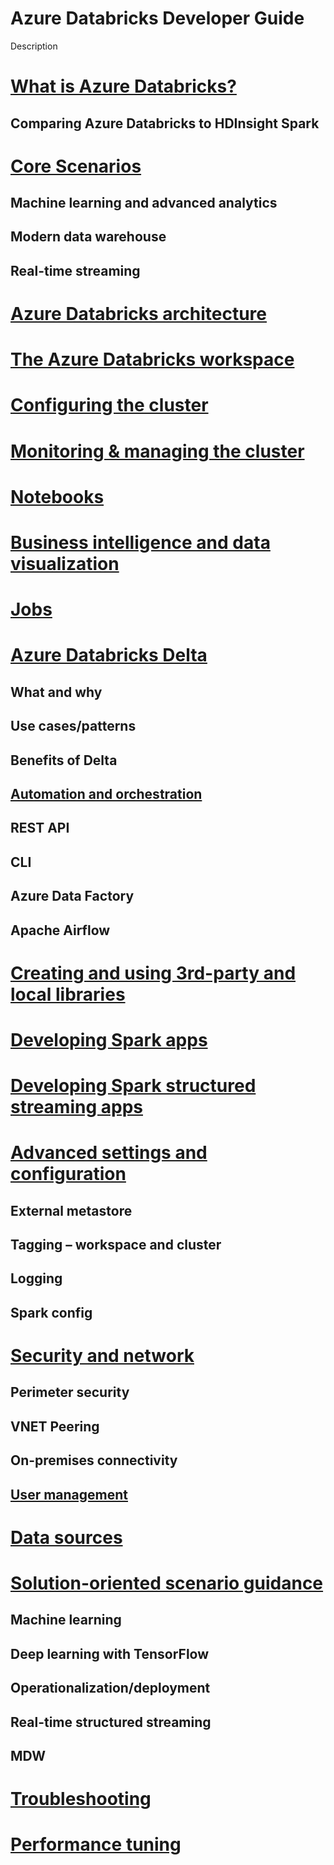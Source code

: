 # Azure Databricks Developer Guide

Description

# [What is Azure Databricks?](./overview/README.md)

## Comparing Azure Databricks to HDInsight Spark

# [Core Scenarios](./core-scenarios/README.md)

## Machine learning and advanced analytics

## Modern data warehouse

## Real-time streaming

# [Azure Databricks architecture](./architecture/README.md)

# [The Azure Databricks workspace](./workspace/README.md)

# [Configuring the cluster](./configuration/README.md)

# [Monitoring & managing the cluster](./monitoring-managing/README.md)

# [Notebooks](./notebooks/README.md)

# [Business intelligence and data visualization](./business-intelligence-datavis/README.md)

# [Jobs](./jobs/README.md)

# [Azure Databricks Delta](./delta/README.md)

## What and why

## Use cases/patterns

## Benefits of Delta

## [Automation and orchestration](./automation-orchestration/README.md)

## REST API

## CLI

## Azure Data Factory

## Apache Airflow

# [Creating and using 3rd-party and local libraries](./libraries/README.md)

# [Developing Spark apps](./spark-apps/README.md)

# [Developing Spark structured streaming apps](./structured-streaming/README.md)

# [Advanced settings and configuration](./advanced-settings-config/README.md)

## External metastore

## Tagging – workspace and cluster

## Logging

## Spark config

# [Security and network](./security-network/README.md)

## Perimeter security

## VNET Peering

## On-premises connectivity

## [User management](./user-management/README.md)

# [Data sources](./data-sources/README.md)

# [Solution-oriented scenario guidance](./solution-oriented-scenarios/README.md)

## Machine learning

## Deep learning with TensorFlow

## Operationalization/deployment

## Real-time structured streaming

## MDW

# [Troubleshooting](./troubleshooting/README.md)

# [Performance tuning](./performance-tuning/README.md)
